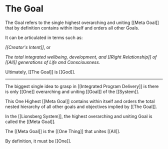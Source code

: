 # The Goal

The Goal refers to the single highest overarching and uniting [[Meta Goal]] that by definition contains within itself and orders all other Goals. 

It can be articulated in terms such as: 

*[[Creator's Intent]]*, or  

_The total integrated wellbeing, development, and [[Right Relationship]] of [[All]] generations of Life and Consciousness._ 

Ultimately, [[The Goal]] is [[God]]. 

____
The biggest single idea to grasp in [[Integrated Program Delivery]] is there is only [[One]] overarching and uniting [[Goal]] of the [[System]].

This One Highest [[Meta Goal]]  contains within itself and orders the total nested hierarchy of all other goals and objectives implied by [[The Goal]].

In the [[Lionsberg System]], the highest overarching and uniting Goal is called the [[Meta Goal]].

The [[Meta Goal]] is the [[One Thing]] that unites [[All]].

By definition, it must be [[One]].